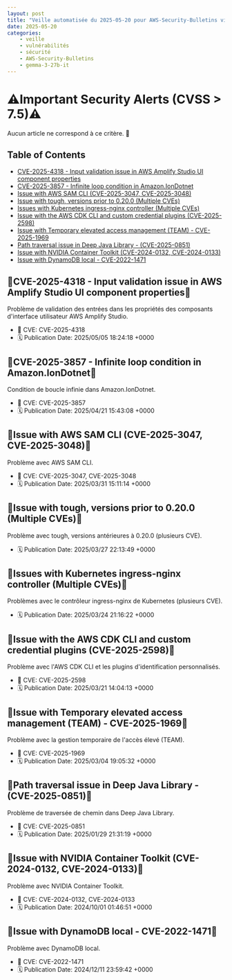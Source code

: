 ```yaml
---
layout: post
title: "Veille automatisée du 2025-05-20 pour AWS-Security-Bulletins via Gemini gemma-3-27b-it"
date: 2025-05-20
categories:
    - veille
    - vulnérabilités
    - sécurité
    - AWS-Security-Bulletins
    - gemma-3-27b-it
---
```

# ⚠️Important Security Alerts (CVSS > 7.5)⚠️
Aucun article ne correspond à ce critère. 🚨

## Table of Contents
* [CVE-2025-4318 - Input validation issue in AWS Amplify Studio UI component properties](CVE-2025-4318)
* [CVE-2025-3857 - Infinite loop condition in Amazon.IonDotnet](CVE-2025-3857)
* [Issue with AWS SAM CLI (CVE-2025-3047, CVE-2025-3048)](Issue-AWS-SAM-CLI)
* [Issue with tough, versions prior to 0.20.0 (Multiple CVEs)](Issue-tough)
* [Issues with Kubernetes ingress-nginx controller (Multiple CVEs)](Issues-Kubernetes)
* [Issue with the AWS CDK CLI and custom credential plugins (CVE-2025-2598)](Issue-AWS-CDK)
* [Issue with Temporary elevated access management (TEAM) - CVE-2025-1969](Issue-TEAM)
* [Path traversal issue in Deep Java Library - (CVE-2025-0851)](Path-traversal)
* [Issue with NVIDIA Container Toolkit (CVE-2024-0132, CVE-2024-0133)](Issue-NVIDIA)
* [Issue with DynamoDB local - CVE-2022-1471](Issue-DynamoDB)

## 🚨CVE-2025-4318 - Input validation issue in AWS Amplify Studio UI component properties🚨
Problème de validation des entrées dans les propriétés des composants d'interface utilisateur AWS Amplify Studio. 
* 🐛 CVE: CVE-2025-4318
* 🗓️ Publication Date: 2025/05/05 18:24:18 +0000

## 🚨CVE-2025-3857 - Infinite loop condition in Amazon.IonDotnet🚨
Condition de boucle infinie dans Amazon.IonDotnet. 
* 🐛 CVE: CVE-2025-3857
* 🗓️ Publication Date: 2025/04/21 15:43:08 +0000

## 🚨Issue with AWS SAM CLI (CVE-2025-3047, CVE-2025-3048)🚨
Problème avec AWS SAM CLI.
* 🐛 CVE: CVE-2025-3047, CVE-2025-3048
* 🗓️ Publication Date: 2025/03/31 15:11:14 +0000

## 🚨Issue with tough, versions prior to 0.20.0 (Multiple CVEs)🚨
Problème avec tough, versions antérieures à 0.20.0 (plusieurs CVE).
* 🗓️ Publication Date: 2025/03/27 22:13:49 +0000

## 🚨Issues with Kubernetes ingress-nginx controller (Multiple CVEs)🚨
Problèmes avec le contrôleur ingress-nginx de Kubernetes (plusieurs CVE).
* 🗓️ Publication Date: 2025/03/24 21:16:22 +0000

## 🚨Issue with the AWS CDK CLI and custom credential plugins (CVE-2025-2598)🚨
Problème avec l'AWS CDK CLI et les plugins d'identification personnalisés.
* 🐛 CVE: CVE-2025-2598
* 🗓️ Publication Date: 2025/03/21 14:04:13 +0000

## 🚨Issue with Temporary elevated access management (TEAM) - CVE-2025-1969🚨
Problème avec la gestion temporaire de l'accès élevé (TEAM).
* 🐛 CVE: CVE-2025-1969
* 🗓️ Publication Date: 2025/03/04 19:05:32 +0000

## 🚨Path traversal issue in Deep Java Library - (CVE-2025-0851)🚨
Problème de traversée de chemin dans Deep Java Library.
* 🐛 CVE: CVE-2025-0851
* 🗓️ Publication Date: 2025/01/29 21:31:19 +0000

## 🚨Issue with NVIDIA Container Toolkit (CVE-2024-0132, CVE-2024-0133)🚨
Problème avec NVIDIA Container Toolkit.
* 🐛 CVE: CVE-2024-0132, CVE-2024-0133
* 🗓️ Publication Date: 2024/10/01 01:46:51 +0000

## 🚨Issue with DynamoDB local - CVE-2022-1471🚨
Problème avec DynamoDB local.
* 🐛 CVE: CVE-2022-1471
* 🗓️ Publication Date: 2024/12/11 23:59:42 +0000
